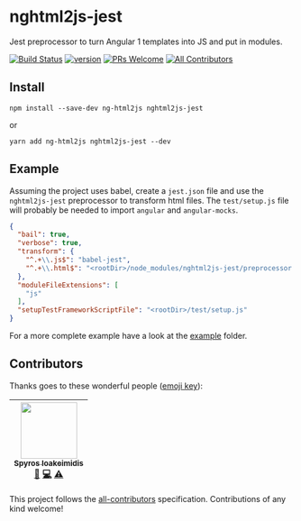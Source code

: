 # nghtml2js-jest

Jest preprocessor to turn Angular 1 templates into JS and put in modules.

[![Build Status][build-badge]][build]
[![version][version-badge]][package]
[![PRs Welcome][prs-badge]](http://makeapullrequest.com)
[![All Contributors][all-contributors-badge]](#contributors)

## Install

`npm install --save-dev ng-html2js nghtml2js-jest`

or

`yarn add ng-html2js nghtml2js-jest --dev`

## Example

Assuming the project uses babel, create a `jest.json` file and use the `nghtml2js-jest` preprocessor to transform html files.
The `test/setup.js` file will probably be needed to import `angular` and `angular-mocks`. 

```json
{
  "bail": true,
  "verbose": true,
  "transform": {
    "^.+\\.js$": "babel-jest",
    "^.+\\.html$": "<rootDir>/node_modules/nghtml2js-jest/preprocessor.js"
  },
  "moduleFileExtensions": [
    "js"
  ],
  "setupTestFrameworkScriptFile": "<rootDir>/test/setup.js"
}
```

For a more complete example have a look at the [example](https://github.com/spirosikmd/nghtml2js-jest/tree/master/example) folder.

## Contributors

Thanks goes to these wonderful people ([emoji key](https://github.com/kentcdodds/all-contributors#emoji-key)):

<!-- ALL-CONTRIBUTORS-LIST:START - Do not remove or modify this section -->
| [<img src="https://avatars3.githubusercontent.com/u/1057324?v=4" width="100px;"/><br /><sub>Spyros Ioakeimidis</sub>](http://www.spyros.io)<br />[💬](#question-spirosikmd "Answering Questions") [💻](https://github.com/spirosikmd/nghtml2js/commits?author=spirosikmd "Code") [⚠️](https://github.com/spirosikmd/nghtml2js/commits?author=spirosikmd "Tests") |
| :---: |
<!-- ALL-CONTRIBUTORS-LIST:END -->

This project follows the [all-contributors](https://github.com/kentcdodds/all-contributors) specification.
Contributions of any kind welcome!

[version-badge]: https://img.shields.io/npm/v/nghtml2js-jest.svg?style=flat-square
[package]: https://www.npmjs.com/package/nghtml2js-jest
[prs-badge]: https://img.shields.io/badge/PRs-welcome-brightgreen.svg?style=flat-square
[build-badge]: https://img.shields.io/travis/spirosikmd/nghtml2js-jest.svg?style=flat-square
[build]: https://travis-ci.org/spirosikmd/nghtml2js-jest.svg
[all-contributors-badge]: https://img.shields.io/badge/all_contributors-1-orange.svg?style=flat-square
[greenkeeper-badge]: https://badges.greenkeeper.io/spirosikmd/nghtml2js-jest.svg

